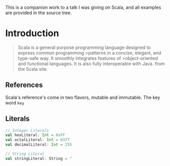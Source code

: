 This is a companion work to a talk I was giving on Scala, and all examples are provided in the source tree. 

# Introduction
>Scala is a general purpose programming language designed to express common programming >patterns in a concise, elegant, and type-safe way. It smoothly integrates features of >object-oriented and functional languages. It is also fully interoperable with Java.
from the Scala site.
## References 
Scala's reference's come in two flavors, mutable and immutable. The key word ```key```
## Literals 
```Scala 
// Integer Literals
val hexLiteral: Int = 0xFF
val octalLiteral: Int = 0377
val decimalLiteral: Int = 255

// String Literal
val stringLiteral: String = "
```